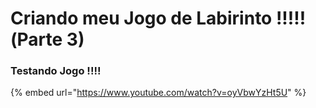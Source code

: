 # Criando meu Jogo de Labirinto !!!!!\(Parte 3\)

### Testando Jogo !!!! 

{% embed url="https://www.youtube.com/watch?v=oyVbwYzHt5U" %}










